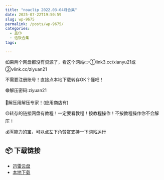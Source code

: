 ```yaml
---
title: "noaclip 2022.03-04月合集"
date: 2025-07-22T19:50:59
slug: wp-9675
permalink: /posts/wp-9675/
categories:
  - 盖📺
  - 恰饭合集
tags:

---
```


如果两个网盘都没有资源了，看这个网站👉①link3.cc/xianyu21或②vlink.cc/ziyuan21

不需要注册账号！直接点本地下载转存OK？懂吧！

🟢解压密码:ziyuan21

🔵解压用解压专家！(应用商店有)

🟡转存的链接网盘有教程！一定要看教程！按教程操作！不按教程操作你不会解压！

💰🈶能力的宝，可以点左下角赞赏支持一下网站运行

## 📦 下载链接
- [迅雷云盘](https://blziyuan21.com/pay-download/9675?key=a0f3aae4b1&down_id=0)
- [本地下载](https://blziyuan21.com/pay-download/9675?key=a0f3aae4b1&down_id=1)

